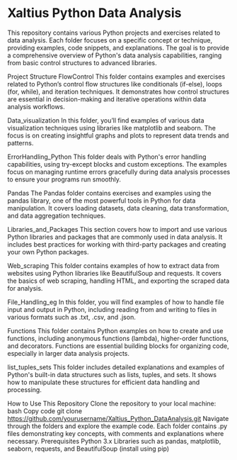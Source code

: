 # Xaltius Python Data Analysis
This repository contains various Python projects and exercises related to data analysis. Each folder focuses on a specific concept or technique, providing examples, code snippets, and explanations. The goal is to provide a comprehensive overview of Python's data analysis capabilities, ranging from basic control structures to advanced libraries.

Project Structure
FlowControl
This folder contains examples and exercises related to Python’s control flow structures like conditionals (if-else), loops (for, while), and iteration techniques. It demonstrates how control structures are essential in decision-making and iterative operations within data analysis workflows.

Data_visualization
In this folder, you’ll find examples of various data visualization techniques using libraries like matplotlib and seaborn. The focus is on creating insightful graphs and plots to represent data trends and patterns.

ErrorHandling_Python
This folder deals with Python's error handling capabilities, using try-except blocks and custom exceptions. The examples focus on managing runtime errors gracefully during data analysis processes to ensure your programs run smoothly.

Pandas
The Pandas folder contains exercises and examples using the pandas library, one of the most powerful tools in Python for data manipulation. It covers loading datasets, data cleaning, data transformation, and data aggregation techniques.

Libraries_and_Packages
This section covers how to import and use various Python libraries and packages that are commonly used in data analysis. It includes best practices for working with third-party packages and creating your own Python packages.

Web_scraping
This folder contains examples of how to extract data from websites using Python libraries like BeautifulSoup and requests. It covers the basics of web scraping, handling HTML, and exporting the scraped data for analysis.

File_Handling_eg
In this folder, you will find examples of how to handle file input and output in Python, including reading from and writing to files in various formats such as .txt, .csv, and .json.

Functions
This folder contains Python examples on how to create and use functions, including anonymous functions (lambda), higher-order functions, and decorators. Functions are essential building blocks for organizing code, especially in larger data analysis projects.

list_tuples_sets
This folder includes detailed explanations and examples of Python's built-in data structures such as lists, tuples, and sets. It shows how to manipulate these structures for efficient data handling and processing.

How to Use This Repository
Clone the repository to your local machine:
bash
Copy code
git clone https://github.com/yourusername/Xaltius_Python_DataAnalysis.git
Navigate through the folders and explore the example code. Each folder contains .py files demonstrating key concepts, with comments and explanations where necessary.
Prerequisites
Python 3.x
Libraries such as pandas, matplotlib, seaborn, requests, and BeautifulSoup (install using pip)
